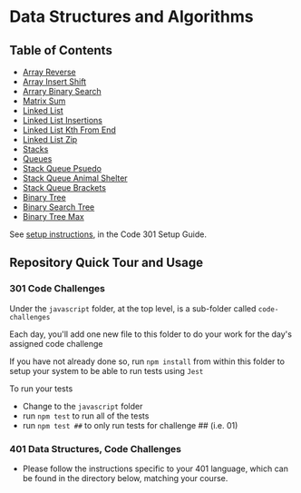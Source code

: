 # Data Structures and Algorithms

## Table of Contents

- [Array Reverse](python/docs/array-reverse/README.md)
- [Array Insert Shift](python/docs/array-insert-shift/README.md)
- [Arrary Binary Search](python/docs/array-binary-search/README.md)
- [Matrix Sum](python/docs/matrix-sum/README.md)
- [Linked List](python/data_structures/linked_list.py)
- [Linked List Insertions](python/docs/linked_list_insertions/README.md)
- [Linked List Kth From End](python/docs/linked_list_insertions/README.md)
- [Linked List Zip](python/docs/linked_list_zip/README.md)
- [Stacks](python/data_structures/stack.py)
- [Queues](python/data_structures/queue.py)
- [Stack Queue Psuedo](python/docs/stack_queue_pseudo/README.md)
- [Stack Queue Animal Shelter](python/docs/stack_queue_animal_shelter/README.md)
- [Stack Queue Brackets](python/docs/stack_queue_brackets/README.md)
- [Binary Tree](python/data_structures/binary_tree.py)
- [Binary Search Tree](python/data_structures/binary_search_tree.py)
- [Binary Tree Max](python/data_structures/binary_tree.py)

See [setup instructions](https://codefellows.github.io/setup-guide/code-301/2-code-challenges), in the Code 301 Setup Guide.

## Repository Quick Tour and Usage

### 301 Code Challenges

Under the `javascript` folder, at the top level, is a sub-folder called `code-challenges`

Each day, you'll add one new file to this folder to do your work for the day's assigned code challenge

If you have not already done so, run `npm install` from within this folder to setup your system to be able to run tests using `Jest`

To run your tests

- Change to the `javascript` folder
- run `npm test` to run all of the tests
- run `npm test ##` to only run tests for challenge ## (i.e. 01)

### 401 Data Structures, Code Challenges

- Please follow the instructions specific to your 401 language, which can be found in the directory below, matching your course.
